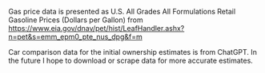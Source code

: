 Gas price data is presented as U.S. All Grades All Formulations Retail Gasoline Prices (Dollars per Gallon) from https://www.eia.gov/dnav/pet/hist/LeafHandler.ashx?n=pet&s=emm_epm0_pte_nus_dpg&f=m

Car comparison data for the initial ownership estimates is from ChatGPT. In the future I hope to download or scrape data for more accurate estimates. 